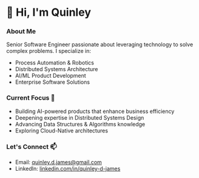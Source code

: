 # 👋 Hi, I'm Quinley

### About Me
Senior Software Engineer passionate about leveraging technology to solve complex problems. I specialize in:
- Process Automation & Robotics
- Distributed Systems Architecture 
- AI/ML Product Development
- Enterprise Software Solutions

### Current Focus 🌱
- Building AI-powered products that enhance business efficiency
- Deepening expertise in Distributed Systems Design
- Advancing Data Structures & Algorithms knowledge
- Exploring Cloud-Native architectures

### Let's Connect 📫
- Email: quinley.d.james@gmail.com
- LinkedIn: [linkedin.com/in/quinley-d-james](https://linkedin.com/in/quinley-d-james)
